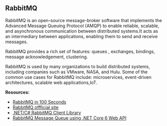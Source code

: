 ## RabbitMQ

RabbitMQ is an open-source message-broker software that implements the Advanced Message Queuing Protocol (AMQP) to enable reliable, scalable, and asynchronous communication between distributed systems.It acts as an intermediary between applications, enabling them to send and receive messages.

RabbitMQ provides a rich set of features: queues , exchanges, bindings, message acknowledgement, clustering.

RabbitMQ is used by many organizations to build distributed systems, including companies such as VMware, NASA, and Hulu. Some of the common use cases for RabbitMQ include: microservices, event-driven architectures, scalable web applications,IoT.

**Resources:**

 - [RabbitMQ in 100 Seconds](https://www.youtube.com/watch?v=NQ3fZtyXji0)
 - [RabbitMQ offficial site ](https://www.rabbitmq.com/)
 - [.NET/C# RabbitMQ Client Library](https://www.rabbitmq.com/dotnet.html)
 - [RabbitMQ Message Queue using .NET Core 6 Web API](https://blog.devops.dev/rabbitmq-message-queue-using-net-core-6-web-api-c0fcfa72169c)
